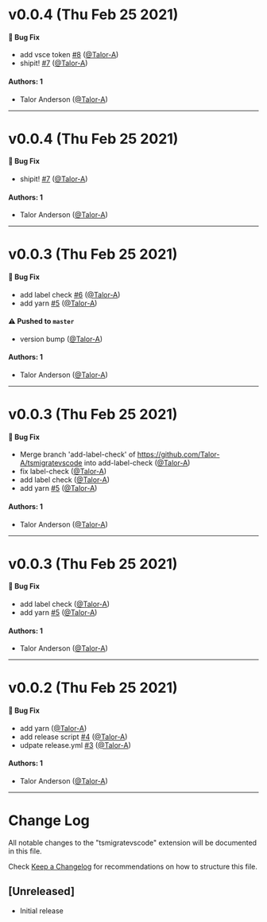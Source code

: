 # v0.0.4 (Thu Feb 25 2021)

#### 🐛 Bug Fix

- add vsce token [#8](https://github.com/Talor-A/ts-migrate-vscode/pull/8) ([@Talor-A](https://github.com/Talor-A))
- shipit! [#7](https://github.com/Talor-A/ts-migrate-vscode/pull/7) ([@Talor-A](https://github.com/Talor-A))

#### Authors: 1

- Talor Anderson ([@Talor-A](https://github.com/Talor-A))

---

# v0.0.4 (Thu Feb 25 2021)

#### 🐛 Bug Fix

- shipit! [#7](https://github.com/Talor-A/ts-migrate-vscode/pull/7) ([@Talor-A](https://github.com/Talor-A))

#### Authors: 1

- Talor Anderson ([@Talor-A](https://github.com/Talor-A))

---

# v0.0.3 (Thu Feb 25 2021)

#### 🐛 Bug Fix

- add label check [#6](https://github.com/Talor-A/ts-migrate-vscode/pull/6) ([@Talor-A](https://github.com/Talor-A))
- add yarn [#5](https://github.com/Talor-A/ts-migrate-vscode/pull/5) ([@Talor-A](https://github.com/Talor-A))

#### ⚠️ Pushed to `master`

- version bump ([@Talor-A](https://github.com/Talor-A))

#### Authors: 1

- Talor Anderson ([@Talor-A](https://github.com/Talor-A))

---

# v0.0.3 (Thu Feb 25 2021)

#### 🐛 Bug Fix

- Merge branch 'add-label-check' of https://github.com/Talor-A/tsmigratevscode into add-label-check ([@Talor-A](https://github.com/Talor-A))
- fix label-check ([@Talor-A](https://github.com/Talor-A))
- add label check ([@Talor-A](https://github.com/Talor-A))
- add yarn [#5](https://github.com/Talor-A/ts-migrate-vscode/pull/5) ([@Talor-A](https://github.com/Talor-A))

#### Authors: 1

- Talor Anderson ([@Talor-A](https://github.com/Talor-A))

---

# v0.0.3 (Thu Feb 25 2021)

#### 🐛 Bug Fix

- add label check ([@Talor-A](https://github.com/Talor-A))
- add yarn [#5](https://github.com/Talor-A/ts-migrate-vscode/pull/5) ([@Talor-A](https://github.com/Talor-A))

#### Authors: 1

- Talor Anderson ([@Talor-A](https://github.com/Talor-A))

---

# v0.0.2 (Thu Feb 25 2021)

#### 🐛 Bug Fix

- add yarn ([@Talor-A](https://github.com/Talor-A))
- add release script [#4](https://github.com/Talor-A/ts-migrate-vscode/pull/4) ([@Talor-A](https://github.com/Talor-A))
- udpate release.yml [#3](https://github.com/Talor-A/ts-migrate-vscode/pull/3) ([@Talor-A](https://github.com/Talor-A))

#### Authors: 1

- Talor Anderson ([@Talor-A](https://github.com/Talor-A))

---

# Change Log

All notable changes to the "tsmigratevscode" extension will be documented in this file.

Check [Keep a Changelog](http://keepachangelog.com/) for recommendations on how to structure this file.

## [Unreleased]

- Initial release